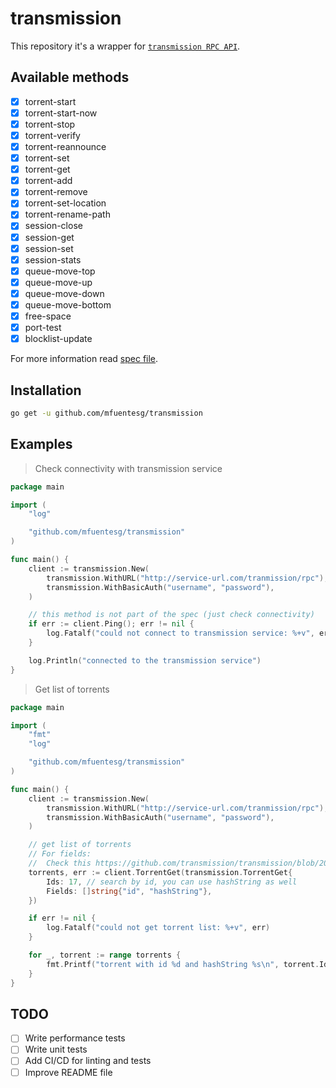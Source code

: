 # transmission

This repository it's a wrapper for [`transmission RPC API`](https://github.com/transmission/transmission/blob/master/extras/rpc-spec.txt).

## Available methods

- [x] torrent-start
- [x] torrent-start-now
- [x] torrent-stop
- [x] torrent-verify
- [x] torrent-reannounce
- [x] torrent-set
- [x] torrent-get
- [x] torrent-add
- [x] torrent-remove
- [x] torrent-set-location
- [x] torrent-rename-path
- [x] session-close
- [x] session-get
- [x] session-set
- [x] session-stats
- [x] queue-move-top
- [x] queue-move-up
- [x] queue-move-down
- [x] queue-move-bottom
- [x] free-space
- [x] port-test
- [x] blocklist-update 

For more information read [spec file](https://github.com/transmission/transmission/blob/master/extras/rpc-spec.txt).

## Installation

```bash
go get -u github.com/mfuentesg/transmission
```

## Examples

> Check connectivity with transmission service

```go
package main

import (
    "log"

    "github.com/mfuentesg/transmission"
)

func main() {
	client := transmission.New(
		transmission.WithURL("http://service-url.com/tranmission/rpc"),
		transmission.WithBasicAuth("username", "password"),
	)

    // this method is not part of the spec (just check connectivity)
    if err := client.Ping(); err != nil {
        log.Fatalf("could not connect to transmission service: %+v", err)
    }

    log.Println("connected to the transmission service")
}
```

> Get list of torrents
```go
package main

import (
    "fmt"
    "log"

    "github.com/mfuentesg/transmission"
)

func main() {
	client := transmission.New(
		transmission.WithURL("http://service-url.com/tranmission/rpc"),
		transmission.WithBasicAuth("username", "password"),
	)

    // get list of torrents
    // For fields:
    //  Check this https://github.com/transmission/transmission/blob/20119f006ca0f3a13245b379c74254c92f372910/extras/rpc-spec.txt#L111
    torrents, err := client.TorrentGet(transmission.TorrentGet{
        Ids: 17, // search by id, you can use hashString as well
        Fields: []string{"id", "hashString"},
    })

    if err != nil {
        log.Fatalf("could not get torrent list: %+v", err)
    }

    for _, torrent := range torrents {
    	fmt.Printf("torrent with id %d and hashString %s\n", torrent.Id, torrent.HashString)
    }
}
```

## TODO

- [ ] Write performance tests
- [ ] Write unit tests
- [ ] Add CI/CD for linting and tests
- [ ] Improve README file
